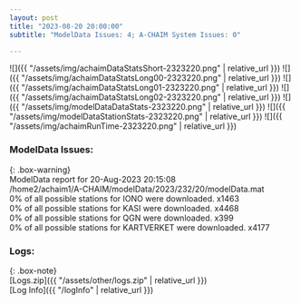 ```yaml
---
layout: post
title: "2023-08-20 20:00:00"
subtitle: "ModelData Issues: 4; A-CHAIM System Issues: 0"

---
```


![]({{ "/assets/img/achaimDataStatsShort-2323220.png" | relative_url }})
![]({{ "/assets/img/achaimDataStatsLong00-2323220.png" | relative_url }})
![]({{ "/assets/img/achaimDataStatsLong01-2323220.png" | relative_url }})
![]({{ "/assets/img/achaimDataStatsLong02-2323220.png" | relative_url }})
![]({{ "/assets/img/modelDataDataStats-2323220.png" | relative_url }})
![]({{ "/assets/img/modelDataStationStats-2323220.png" | relative_url }})
![]({{ "/assets/img/achaimRunTime-2323220.png" | relative_url }})


### ModelData Issues:  
  
{: .box-warning}  
 ModelData report for 20-Aug-2023 20:15:08   
 /home2/achaim1/A-CHAIM/modelData/2023/232/20/modelData.mat   
 0% of all possible stations for IONO were downloaded. x1463   
 0% of all possible stations for KASI were downloaded. x4468   
 0% of all possible stations for QGN were downloaded. x399   
 0% of all possible stations for KARTVERKET were downloaded. x4177   
  


### Logs:  
  
{: .box-note}  
[Logs.zip]({{ "/assets/other/logs.zip" | relative_url }})  
[Log Info]({{ "/logInfo" | relative_url }})  
